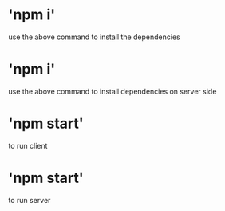 # 'npm i'
use the above command to install the dependencies

# 'npm i'
use the above command to install dependencies on server side

# 'npm start'
to run client

# 'npm start'
to run server